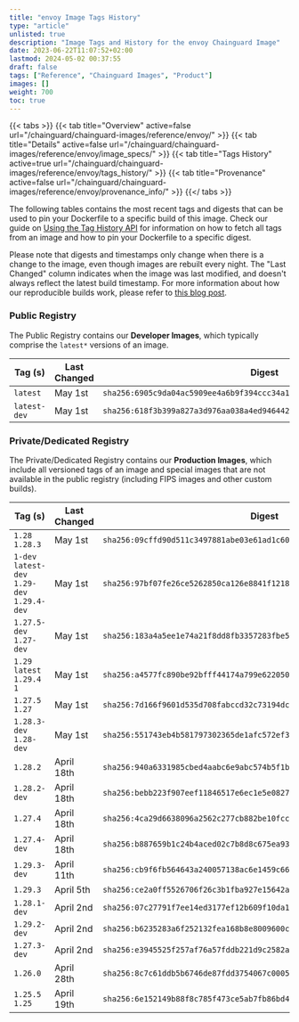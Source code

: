 ```yaml
---
title: "envoy Image Tags History"
type: "article"
unlisted: true
description: "Image Tags and History for the envoy Chainguard Image"
date: 2023-06-22T11:07:52+02:00
lastmod: 2024-05-02 00:37:55
draft: false
tags: ["Reference", "Chainguard Images", "Product"]
images: []
weight: 700
toc: true
---
```


{{< tabs >}}
{{< tab title="Overview" active=false url="/chainguard/chainguard-images/reference/envoy/" >}}
{{< tab title="Details" active=false url="/chainguard/chainguard-images/reference/envoy/image_specs/" >}}
{{< tab title="Tags History" active=true url="/chainguard/chainguard-images/reference/envoy/tags_history/" >}}
{{< tab title="Provenance" active=false url="/chainguard/chainguard-images/reference/envoy/provenance_info/" >}}
{{</ tabs >}}

The following tables contains the most recent tags and digests that can be used to pin your Dockerfile to a specific build of this image. Check our guide on [Using the Tag History API](/chainguard/chainguard-images/using-the-tag-history-api/) for information on how to fetch all tags from an image and how to pin your Dockerfile to a specific digest.

Please note that digests and timestamps only change when there is a change to the image, even though images are rebuilt every night. The "Last Changed" column indicates when the image was last modified, and doesn't always reflect the latest build timestamp. For more information about how our reproducible builds work, please refer to [this blog post](https://www.chainguard.dev/unchained/reproducing-chainguards-reproducible-image-builds).

### Public Registry
The Public Registry contains our **Developer Images**, which typically comprise the `latest*` versions of an image.

| Tag (s)       | Last Changed | Digest                                                                    |
|---------------|--------------|---------------------------------------------------------------------------|
|  `latest`     | May 1st      | `sha256:6905c9da04ac5909ee4a6b9f394ccc34a1327f6023244a869f3f9c80bba29e52` |
|  `latest-dev` | May 1st      | `sha256:618f3b399a827a3d976aa038a4ed946442a7071bf7d9d07aa7e094e3e8d483d9` |


### Private/Dedicated Registry
The Private/Dedicated Registry contains our **Production Images**, which include all versioned tags of an image and special images that are not available in the public registry (including FIPS images and other custom builds).

| Tag (s)                                       | Last Changed | Digest                                                                    |
|-----------------------------------------------|--------------|---------------------------------------------------------------------------|
|  `1.28` `1.28.3`                              | May 1st      | `sha256:09cffd90d511c3497881abe03e61ad1c60ad5a5d033010ecf4d2efbad08aacf8` |
|  `1-dev` `latest-dev` `1.29-dev` `1.29.4-dev` | May 1st      | `sha256:97bf07fe26ce5262850ca126e8841f12187f713e7547fc0845015642ec45818b` |
|  `1.27.5-dev` `1.27-dev`                      | May 1st      | `sha256:183a4a5ee1e74a21f8dd8fb3357283fbe5d7c806d187844ec5fc8a7aa6fd7b14` |
|  `1.29` `latest` `1.29.4` `1`                 | May 1st      | `sha256:a4577fc890be92bfff44174a799e622050a222df1b48fc5f18c4bd1b94264234` |
|  `1.27.5` `1.27`                              | May 1st      | `sha256:7d166f9601d535d708fabccd32c73194dc7d2f95f6407acb92b842ed9ed48fd0` |
|  `1.28.3-dev` `1.28-dev`                      | May 1st      | `sha256:551743eb4b581797302365de1afc572ef3c43864c23742af0ba8fd453c6439d1` |
|  `1.28.2`                                     | April 18th   | `sha256:940a6331985cbed4aabc6e9abc574b5f1b3740571345b38e49af010a4391e7f2` |
|  `1.28.2-dev`                                 | April 18th   | `sha256:bebb223f907eef11846517e6ec1e5e082726f3203f090abce5ae1007870a9836` |
|  `1.27.4`                                     | April 18th   | `sha256:4ca29d6638096a2562c277cb882be10fccb5b75abdcd0dacc270c1b582fcfa64` |
|  `1.27.4-dev`                                 | April 18th   | `sha256:b887659b1c24b4aced02c7b8d8c675ea93a6041fb85ce6e1ad87671b08fff542` |
|  `1.29.3-dev`                                 | April 11th   | `sha256:cb9f6fb564643a240057138ac6e1459c6600444cd47de08446fc60d51989a126` |
|  `1.29.3`                                     | April 5th    | `sha256:ce2a0ff5526706f26c3b1fba927e15642af464cd4f67c89dda5630acf73dc2b8` |
|  `1.28.1-dev`                                 | April 2nd    | `sha256:07c27791f7ee14ed3177ef12b609f10da1686766125bce90e166e60bf5bec499` |
|  `1.29.2-dev`                                 | April 2nd    | `sha256:b6235283a6f252132fea168b8e8009600c2e53c7c34776028bb49fb5f8a339e6` |
|  `1.27.3-dev`                                 | April 2nd    | `sha256:e3945525f257af76a57fddb221d9c2582a6ac747cfadb3185e7261c4f87557d7` |
|  `1.26.0`                                     | April 28th   | `sha256:8c7c61ddb5b6746de87fdd3754067c0005a709e113d0da02cec67686d267538c` |
|  `1.25.5` `1.25`                              | April 19th   | `sha256:6e152149b88f8c785f473ce5ab7fb86bd4925a9aa380cfec211c6f31c4281d24` |

